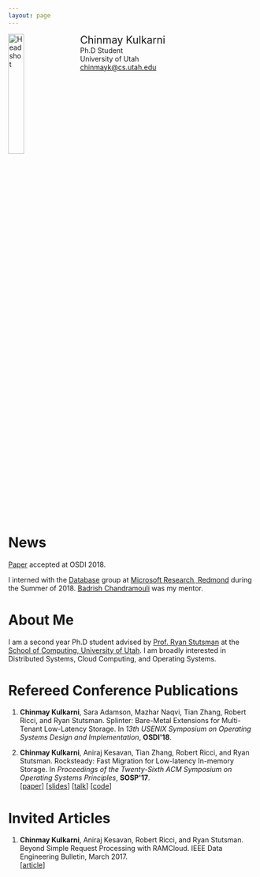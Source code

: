 ```yaml
---
layout: page
---
```


<div style="width: 100%; display: inline-block;">
<img src="{{ site.baseurl }}/public/chinmay-kulkarni.jpg" alt="Headshot" width="25%" style="float: left;"/>
<div style="float: left; padding-left: 20px;">
<span style="font-size: 150%;">Chinmay Kulkarni</span><br>
Ph.D Student<br>
University of Utah<br>
<a href="mailto:chinmayk@cs.utah.edu">chinmayk@cs.utah.edu</a>
</div>
</div>

<p></p>

# News

[Paper](https://www.usenix.org/conference/osdi18/presentation/kulkarni) accepted at OSDI 2018.

I interned with the [Database](https://www.microsoft.com/en-us/research/group/database/?from=http%3A%2F%2Fresearch.microsoft.com%2Fdb%2F)
group at [Microsoft Research, Redmond](https://www.microsoft.com/en-us/research/?from=http%3A%2F%2Fresearch.microsoft.com%2F)
during the Summer of 2018. [Badrish Chandramouli](http://badrish.net/) was my mentor.

# About Me

I am a second year Ph.D student advised by [Prof. Ryan Stutsman](http://rstutsman.github.io/) at
the [School of Computing, University of Utah](http://www.cs.utah.edu/). I am broadly interested in
Distributed Systems, Cloud Computing, and Operating Systems.

# Refereed Conference Publications

1. **Chinmay Kulkarni**, Sara Adamson, Mazhar Naqvi, Tian Zhang, Robert Ricci, and Ryan Stutsman.
   Splinter: Bare-Metal Extensions for Multi-Tenant Low-Latency Storage.
   In *13th USENIX Symposium on Operating Systems Design and Implementation*, **OSDI'18**.<br>

2. **Chinmay Kulkarni**, Aniraj Kesavan, Tian Zhang, Robert Ricci, and Ryan Stutsman.
   Rocksteady: Fast Migration for Low-latency In-memory Storage.
   In *Proceedings of the Twenty-Sixth ACM Symposium on Operating Systems Principles*, **SOSP'17**.<br>
   [[paper](https://dl.acm.org/authorize?N659115)]
   [[slides](https://chinkulkarni.github.io/public/rocksteady.pdf)]
   [[talk](https://www.youtube.com/watch?v=FW8AkWee6Qo)]
   [[code](https://github.com/utah-scs/RAMCloud/tree/rocksteady-sosp2017)]

# Invited Articles

1. **Chinmay Kulkarni**, Aniraj Kesavan, Robert Ricci, and Ryan Stutsman.
   Beyond Simple Request Processing with RAMCloud.
   IEEE Data Engineering Bulletin, March 2017.<br>
   [[article](http://sites.computer.org/debull/A17mar/p62.pdf)]
